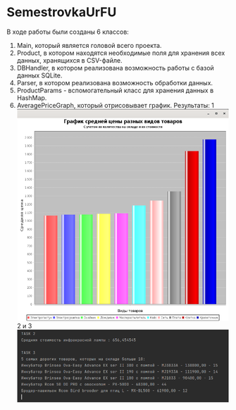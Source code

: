 # SemestrovkaUrFU
В ходе работы были созданы 6 классов:
  1. Main, который является головой всего проекта.
  2. Product, в котором находятся необходимые поля для хранения всех данных, хранящихся в CSV-файле.
  3. DBHandler, в котором реализована возможность работы с базой данных SQLite.
  4. Parser, в котором реализована возможность обработки данных.
  5. ProductParams - вспомогательный класс для хранения данных в HashMap.
  6. AveragePriceGraph, который отрисовывает график.
Результаты:
1 ![Image alt](https://github.com/VafinRazil/SemestrovkaUrFU/blob/master/%D0%93%D1%80%D0%B0%D1%84%D0%B8%D0%BA.png)
2 и 3 ![Image alt](https://github.com/VafinRazil/SemestrovkaUrFU/blob/master/%D0%A0%D0%B5%D0%B7%D1%83%D0%BB%D1%8C%D1%82%D0%B0%D1%82%D1%8B.png)
